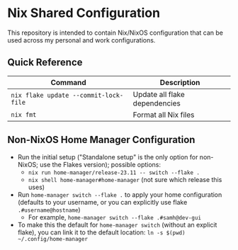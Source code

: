 # Nix Shared Configuration

This repository is intended to contain Nix/NixOS configuration that can be
used across my personal and work configurations.

## Quick Reference
| Command | Description |
| --- | --- |
| `nix flake update --commit-lock-file` | Update all flake dependencies |
| `nix fmt` | Format all Nix files |

## Non-NixOS Home Manager Configuration
- Run the initial setup ("Standalone setup" is the only option for non-NixOS;
  use the Flakes version); possible options:
  - `nix run home-manager/release-23.11 -- switch --flake .`
  - `nix shell home-manager#home-manager` (not sure which release this uses)
- Run `home-manager switch --flake .` to apply your home
  configuration (defaults to your username, or you can explicitly use flake
  `.#username@hostname`)
  - For example, `home-manager switch --flake .#samh@dev-gui`
- To make this the default for `home-manager switch` (without an explicit flake),
  you can link it to the default location: `ln -s $(pwd) ~/.config/home-manager`
